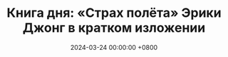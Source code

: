---
title: "Книга дня: «Страх полёта» Эрики Джонг в кратком изложении"
description: >-
  Найдите себя! Обзор книги "Страх полёта": феминизм, самопознание и сила эмоций в женской судьбе.
date: 2024-03-24 00:00:00 +0800
categories: [Мышление, Конспекты-книг]
tags:
  [
    страх-полёта,
    эрика-джонг,
    феминизм,
    женская-литература,
    самопознание,
    эмоциональный-рост,
    личностный-рост,
    сексуальная-революция,
    литература-70-х,
    женское-освобождение,
    психология,
    отношения,
    саморазвитие,
    сила-эмоций,
    внутренняя-свобода
  ]
image:
alt: Обложка книги Страх полёта Эрики Джонг
fallback:
  -
  # Replace with the URL of your backup image
  -
  # Replace with the URL of your backup image
---